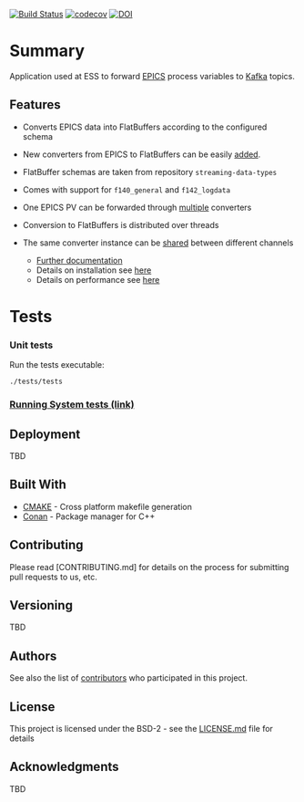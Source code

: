 [![Build Status](https://jenkins.esss.dk/dm/job/ess-dmsc/job/forward-epics-to-kafka/job/master/badge/icon)](https://jenkins.esss.dk/dm/job/ess-dmsc/job/forward-epics-to-kafka/job/master/)
[![codecov](https://codecov.io/gh/ess-dmsc/forward-epics-to-kafka/branch/master/graph/badge.svg)](https://codecov.io/gh/ess-dmsc/forward-epics-to-kafka)
[![DOI](https://zenodo.org/badge/81432248.svg)](https://zenodo.org/badge/latestdoi/81432248)

# Summary
Application used at ESS to forward [EPICS](https://epics.anl.gov/) process
variables to [Kafka](https://kafka.apache.org/) topics.



## Features
- Converts EPICS data into FlatBuffers according to the configured schema
- New converters from EPICS to FlatBuffers can be easily
  [added](#adding-new-converter-plugins).
- FlatBuffer schemas are taken from repository `streaming-data-types`
- Comes with support for `f140_general` and `f142_logdata`
- One EPICS PV can be forwarded through [multiple](#forwarding-a-pv-through-multiple-converters)
  converters
- Conversion to FlatBuffers is distributed over threads
- The same converter instance can be [shared](#share-converter-instance-between-channels)
  between different channels

  - [Further documentation](documentation/README.md)
  - Details on installation see [here](documentation/INSTALLATION.md)
  - Details on performance see [here](documentation/PERFORMANCE.md)


# Tests

### Unit tests
Run the tests executable:

```
./tests/tests
```

### [Running System tests (link)](https://github.com/ess-dmsc/forward-epics-to-kafka/blob/master/system-tests/README.md)


## Deployment

TBD

## Built With

* [CMAKE](https://cmake.org/) - Cross platform makefile generation
* [Conan](https://conan.io/) - Package manager for C++

## Contributing

Please read [CONTRIBUTING.md] for details on the process for submitting pull requests to us, etc.

## Versioning

TBD

## Authors

See also the list of [contributors](https://github.com/ess-dmsc/forward-epics-to-kafka/graphs/contributors) who participated in this project.

## License

This project is licensed under the BSD-2 - see the [LICENSE.md](LICENSE.md) file for details

## Acknowledgments

TBD
